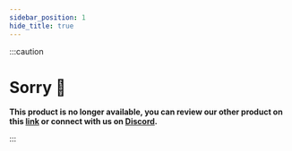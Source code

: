 ```yaml
---
sidebar_position: 1
hide_title: true
---
```


:::caution

# Sorry 🙏

**This product is no longer available, you can review our other product on this [link](https://docs.videosdk.live/) or connect with us on [Discord](https://discord.gg/videosdk-live-876774498798551130).**

:::
